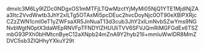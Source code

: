 dmxlc3M6Ly9lZDc0NDgxOS1mMTFjLTQwMzctYjMyMi05NjQ1YTE1MjdlNjZAa3Itc2VvdWwtb3JhY2xlLTg5OTAxMi5pcDEuc2hvcDoyNjc0OT90eXBlPXRjcCZzZWN1cml0eT1yZWFsaXR5JnNuaT13d3cub3JhY2xlLmNvbSZwYms9NGNvbWgtN0ptX3daWEpRNVFpTFNDYlZHUUliTVV6SFVJQmRiMGFGdEx6TSZmbG93PXh0bHMtcnByeC12aXNpb24mZnA9Y2hyb21lI+mmluWwlDR8MmZDVC5sb3ZlQHhyYXkuY29t
